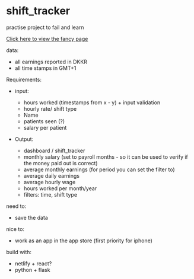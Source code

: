 # shift_tracker
practise project to fail and learn

[Click here to view the fancy page](https://github.com/DagmarEllefsen/shift_tracker/blob/main/folder/fancy_page.html)

data: 
- all earnings reported in DKKR
- all time stamps in GMT+1

Requirements: 
- input: 
    - hours worked (timestamps from x - y) + input validation
    - hourly rate/ shift type
    - Name
    - patients seen (?)
    - salary per patient


- Output:
    - dashboard / shift_tracker
    - monthly salary (set to payroll months - so it can be used to verify if the money paid out is correct)
    - average monthly earnings (for period you can set the filter to)
    - average daily earnings
    - average hourly wage
    - hours worked per month/year
    - filters: time, shift type

need to:
- save the data

nice to:
- work as an app in the app store (first priority for iphone)

build with:
- netlify + react?
- python + flask